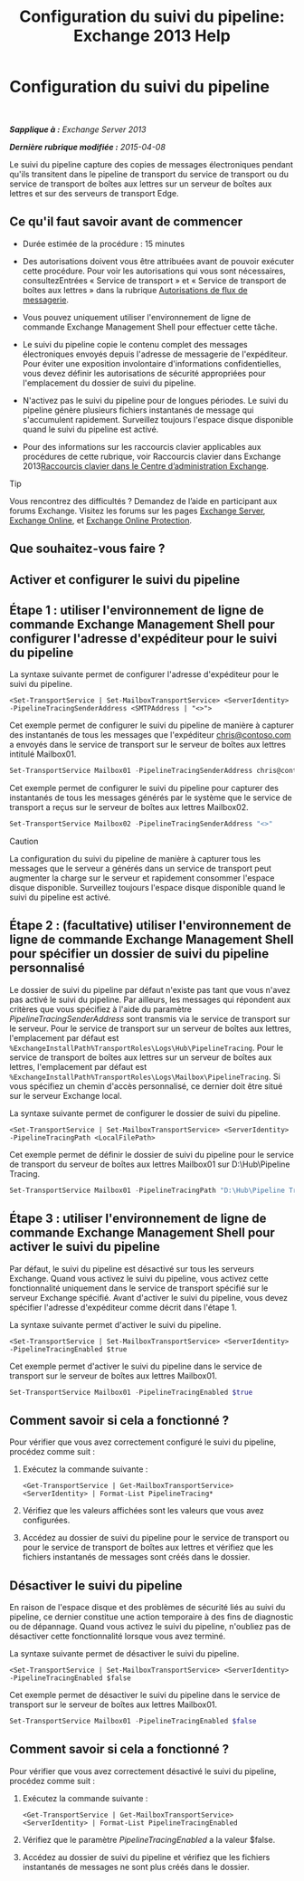 ﻿---
title: 'Configuration du suivi du pipeline: Exchange 2013 Help'
TOCTitle: Configuration du suivi du pipeline
ms:assetid: 10293c83-2157-474e-840d-942e064a4672
ms:mtpsurl: https://technet.microsoft.com/fr-fr/library/JJ916678(v=EXCHG.150)
ms:contentKeyID: 52062938
ms.date: 04/24/2018
mtps_version: v=EXCHG.150
ms.translationtype: HT
---

# Configuration du suivi du pipeline

 

_**Sapplique à :** Exchange Server 2013_

_**Dernière rubrique modifiée :** 2015-04-08_

Le suivi du pipeline capture des copies de messages électroniques pendant qu'ils transitent dans le pipeline de transport du service de transport ou du service de transport de boîtes aux lettres sur un serveur de boîtes aux lettres et sur des serveurs de transport Edge.

## Ce qu'il faut savoir avant de commencer

  - Durée estimée de la procédure : 15 minutes

  - Des autorisations doivent vous être attribuées avant de pouvoir exécuter cette procédure. Pour voir les autorisations qui vous sont nécessaires, consultezEntrées « Service de transport » et « Service de transport de boîtes aux lettres » dans la rubrique [Autorisations de flux de messagerie](mail-flow-permissions-exchange-2013-help.md).

  - Vous pouvez uniquement utiliser l'environnement de ligne de commande Exchange Management Shell pour effectuer cette tâche.

  - Le suivi du pipeline copie le contenu complet des messages électroniques envoyés depuis l'adresse de messagerie de l'expéditeur. Pour éviter une exposition involontaire d'informations confidentielles, vous devez définir les autorisations de sécurité appropriées pour l'emplacement du dossier de suivi du pipeline.

  - N'activez pas le suivi du pipeline pour de longues périodes. Le suivi du pipeline génère plusieurs fichiers instantanés de message qui s'accumulent rapidement. Surveillez toujours l'espace disque disponible quand le suivi du pipeline est activé.

  - Pour des informations sur les raccourcis clavier applicables aux procédures de cette rubrique, voir Raccourcis clavier dans Exchange 2013[Raccourcis clavier dans le Centre d’administration Exchange](keyboard-shortcuts-in-the-exchange-admin-center-exchange-online-protection-help.md).

> [!TIP]
> Vous rencontrez des difficultés ? Demandez de l’aide en participant aux forums Exchange. Visitez les forums sur les pages <a href="https://go.microsoft.com/fwlink/p/?linkid=60612">Exchange Server</a>, <a href="https://go.microsoft.com/fwlink/p/?linkid=267542">Exchange Online</a>, et <a href="https://go.microsoft.com/fwlink/p/?linkid=285351">Exchange Online Protection</a>.


## Que souhaitez-vous faire ?

## Activer et configurer le suivi du pipeline

## Étape 1 : utiliser l'environnement de ligne de commande Exchange Management Shell pour configurer l'adresse d'expéditeur pour le suivi du pipeline

La syntaxe suivante permet de configurer l'adresse d'expéditeur pour le suivi du pipeline.

    <Set-TransportService | Set-MailboxTransportService> <ServerIdentity> -PipelineTracingSenderAddress <SMTPAddress | "<>">

Cet exemple permet de configurer le suivi du pipeline de manière à capturer des instantanés de tous les messages que l'expéditeur chris@contoso.com a envoyés dans le service de transport sur le serveur de boîtes aux lettres intitulé Mailbox01.

```powershell
Set-TransportService Mailbox01 -PipelineTracingSenderAddress chris@contoso.com
```

Cet exemple permet de configurer le suivi du pipeline pour capturer des instantanés de tous les messages générés par le système que le service de transport a reçus sur le serveur de boîtes aux lettres Mailbox02.

```powershell
Set-TransportService Mailbox02 -PipelineTracingSenderAddress "<>"
```

> [!CAUTION]
> La configuration du suivi du pipeline de manière à capturer tous les messages que le serveur a générés dans un service de transport peut augmenter la charge sur le serveur et rapidement consommer l'espace disque disponible. Surveillez toujours l'espace disque disponible quand le suivi du pipeline est activé.


## Étape 2 : (facultative) utiliser l'environnement de ligne de commande Exchange Management Shell pour spécifier un dossier de suivi du pipeline personnalisé

Le dossier de suivi du pipeline par défaut n'existe pas tant que vous n'avez pas activé le suivi du pipeline. Par ailleurs, les messages qui répondent aux critères que vous spécifiez à l'aide du paramètre *PipelineTracingSenderAddress* sont transmis via le service de transport sur le serveur. Pour le service de transport sur un serveur de boîtes aux lettres, l'emplacement par défaut est `%ExchangeInstallPath%TransportRoles\Logs\Hub\PipelineTracing`. Pour le service de transport de boîtes aux lettres sur un serveur de boîtes aux lettres, l'emplacement par défaut est `%ExchangeInstallPath%TransportRoles\Logs\Mailbox\PipelineTracing`. Si vous spécifiez un chemin d'accès personnalisé, ce dernier doit être situé sur le serveur Exchange local.

La syntaxe suivante permet de configurer le dossier de suivi du pipeline.

    <Set-TransportService | Set-MailboxTransportService> <ServerIdentity> -PipelineTracingPath <LocalFilePath>

Cet exemple permet de définir le dossier de suivi du pipeline pour le service de transport du serveur de boîtes aux lettres Mailbox01 sur D:\\Hub\\Pipeline Tracing.

```powershell
Set-TransportService Mailbox01 -PipelineTracingPath "D:\Hub\Pipeline Tracing"
```

## Étape 3 : utiliser l'environnement de ligne de commande Exchange Management Shell pour activer le suivi du pipeline

Par défaut, le suivi du pipeline est désactivé sur tous les serveurs Exchange. Quand vous activez le suivi du pipeline, vous activez cette fonctionnalité uniquement dans le service de transport spécifié sur le serveur Exchange spécifié. Avant d'activer le suivi du pipeline, vous devez spécifier l'adresse d'expéditeur comme décrit dans l'étape 1.

La syntaxe suivante permet d'activer le suivi du pipeline.

    <Set-TransportService | Set-MailboxTransportService> <ServerIdentity> -PipelineTracingEnabled $true

Cet exemple permet d'activer le suivi du pipeline dans le service de transport sur le serveur de boîtes aux lettres Mailbox01.

```powershell
Set-TransportService Mailbox01 -PipelineTracingEnabled $true
```

## Comment savoir si cela a fonctionné ?

Pour vérifier que vous avez correctement configuré le suivi du pipeline, procédez comme suit :

1.  Exécutez la commande suivante :
    
        <Get-TransportService | Get-MailboxTransportService> <ServerIdentity> | Format-List PipelineTracing*

2.  Vérifiez que les valeurs affichées sont les valeurs que vous avez configurées.

3.  Accédez au dossier de suivi du pipeline pour le service de transport ou pour le service de transport de boîtes aux lettres et vérifiez que les fichiers instantanés de messages sont créés dans le dossier.

## Désactiver le suivi du pipeline

En raison de l'espace disque et des problèmes de sécurité liés au suivi du pipeline, ce dernier constitue une action temporaire à des fins de diagnostic ou de dépannage. Quand vous activez le suivi du pipeline, n'oubliez pas de désactiver cette fonctionnalité lorsque vous avez terminé.

La syntaxe suivante permet de désactiver le suivi du pipeline.

    <Set-TransportService | Set-MailboxTransportService> <ServerIdentity> -PipelineTracingEnabled $false

Cet exemple permet de désactiver le suivi du pipeline dans le service de transport sur le serveur de boîtes aux lettres Mailbox01.

```powershell
Set-TransportService Mailbox01 -PipelineTracingEnabled $false
```

## Comment savoir si cela a fonctionné ?

Pour vérifier que vous avez correctement désactivé le suivi du pipeline, procédez comme suit :

1.  Exécutez la commande suivante :
    
        <Get-TransportService | Get-MailboxTransportService> <ServerIdentity> | Format-List PipelineTracingEnabled

2.  Vérifiez que le paramètre *PipelineTracingEnabled* a la valeur $false.

3.  Accédez au dossier de suivi du pipeline et vérifiez que les fichiers instantanés de messages ne sont plus créés dans le dossier.

